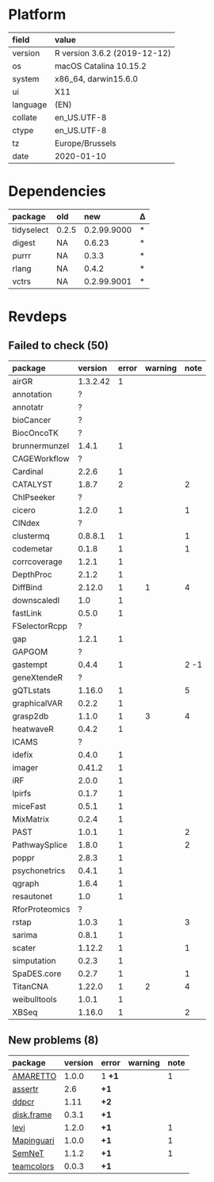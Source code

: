 # Platform

|field    |value                        |
|:--------|:----------------------------|
|version  |R version 3.6.2 (2019-12-12) |
|os       |macOS Catalina 10.15.2       |
|system   |x86_64, darwin15.6.0         |
|ui       |X11                          |
|language |(EN)                         |
|collate  |en_US.UTF-8                  |
|ctype    |en_US.UTF-8                  |
|tz       |Europe/Brussels              |
|date     |2020-01-10                   |

# Dependencies

|package    |old   |new         |Δ  |
|:----------|:-----|:-----------|:--|
|tidyselect |0.2.5 |0.2.99.9000 |*  |
|digest     |NA    |0.6.23      |*  |
|purrr      |NA    |0.3.3       |*  |
|rlang      |NA    |0.4.2       |*  |
|vctrs      |NA    |0.2.99.9001 |*  |

# Revdeps

## Failed to check (50)

|package        |version  |error |warning |note |
|:--------------|:--------|:-----|:-------|:----|
|airGR          |1.3.2.42 |1     |        |     |
|annotation     |?        |      |        |     |
|annotatr       |?        |      |        |     |
|bioCancer      |?        |      |        |     |
|BiocOncoTK     |?        |      |        |     |
|brunnermunzel  |1.4.1    |1     |        |     |
|CAGEWorkflow   |?        |      |        |     |
|Cardinal       |2.2.6    |1     |        |     |
|CATALYST       |1.8.7    |2     |        |2    |
|ChIPseeker     |?        |      |        |     |
|cicero         |1.2.0    |1     |        |1    |
|CINdex         |?        |      |        |     |
|clustermq      |0.8.8.1  |1     |        |1    |
|codemetar      |0.1.8    |1     |        |1    |
|corrcoverage   |1.2.1    |1     |        |     |
|DepthProc      |2.1.2    |1     |        |     |
|DiffBind       |2.12.0   |1     |1       |4    |
|downscaledl    |1.0      |1     |        |     |
|fastLink       |0.5.0    |1     |        |     |
|FSelectorRcpp  |?        |      |        |     |
|gap            |1.2.1    |1     |        |     |
|GAPGOM         |?        |      |        |     |
|gastempt       |0.4.4    |1     |        |2 -1 |
|geneXtendeR    |?        |      |        |     |
|gQTLstats      |1.16.0   |1     |        |5    |
|graphicalVAR   |0.2.2    |1     |        |     |
|grasp2db       |1.1.0    |1     |3       |4    |
|heatwaveR      |0.4.2    |1     |        |     |
|ICAMS          |?        |      |        |     |
|idefix         |0.4.0    |1     |        |     |
|imager         |0.41.2   |1     |        |     |
|iRF            |2.0.0    |1     |        |     |
|lpirfs         |0.1.7    |1     |        |     |
|miceFast       |0.5.1    |1     |        |     |
|MixMatrix      |0.2.4    |1     |        |     |
|PAST           |1.0.1    |1     |        |2    |
|PathwaySplice  |1.8.0    |1     |        |2    |
|poppr          |2.8.3    |1     |        |     |
|psychonetrics  |0.4.1    |1     |        |     |
|qgraph         |1.6.4    |1     |        |     |
|resautonet     |1.0      |1     |        |     |
|RforProteomics |?        |      |        |     |
|rstap          |1.0.3    |1     |        |3    |
|sarima         |0.8.1    |1     |        |     |
|scater         |1.12.2   |1     |        |1    |
|simputation    |0.2.3    |1     |        |     |
|SpaDES.core    |0.2.7    |1     |        |1    |
|TitanCNA       |1.22.0   |1     |2       |4    |
|weibulltools   |1.0.1    |1     |        |     |
|XBSeq          |1.16.0   |1     |        |2    |

## New problems (8)

|package                              |version |error    |warning |note |
|:------------------------------------|:-------|:--------|:-------|:----|
|[AMARETTO](problems.md#amaretto)     |1.0.0   |1 __+1__ |        |1    |
|[assertr](problems.md#assertr)       |2.6     |__+1__   |        |     |
|[ddpcr](problems.md#ddpcr)           |1.11    |__+2__   |        |     |
|[disk.frame](problems.md#diskframe)  |0.3.1   |__+1__   |        |     |
|[levi](problems.md#levi)             |1.2.0   |__+1__   |        |1    |
|[Mapinguari](problems.md#mapinguari) |1.0.0   |__+1__   |        |1    |
|[SemNeT](problems.md#semnet)         |1.1.2   |__+1__   |        |1    |
|[teamcolors](problems.md#teamcolors) |0.0.3   |__+1__   |        |     |

